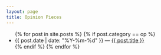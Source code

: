 ```yaml
---
layout: page
title: Opinion Pieces
---
```


<ul>
{% for post in site.posts %}
  {% if post.category == op %}
    <li>
      {{ post.date | date: "%Y-%m-%d"  }} &mdash; <a href="{{ post.url }}">{{ post.title }}</a>
    </li>
  {% endif %}
{% endfor %}
</ul>
